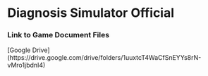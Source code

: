 # Diagnosis Simulator Official
 

<h3>Link to Game Document Files</h3>
[Google Drive](https://drive.google.com/drive/folders/1uuxtcT4WaCfSnEYYs8rN-vMro1jbdnI4)
